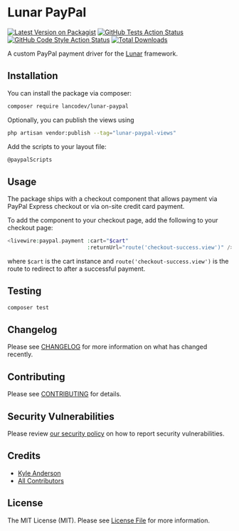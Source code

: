 # Lunar PayPal

[![Latest Version on Packagist](https://img.shields.io/packagist/v/lancodev/lunar-paypal.svg?style=flat-square)](https://packagist.org/packages/lancodev/lunar-paypal)
[![GitHub Tests Action Status](https://img.shields.io/github/actions/workflow/status/lancodev/lunar-paypal/run-tests.yml?branch=main&label=tests&style=flat-square)](https://github.com/lancodev/lunar-paypal/actions?query=workflow%3Arun-tests+branch%3Amain)
[![GitHub Code Style Action Status](https://img.shields.io/github/actions/workflow/status/lancodev/lunar-paypal/fix-php-code-style-issues.yml?branch=main&label=code%20style&style=flat-square)](https://github.com/lancodev/lunar-paypal/actions?query=workflow%3A"Fix+PHP+code+style+issues"+branch%3Amain)
[![Total Downloads](https://img.shields.io/packagist/dt/lancodev/lunar-paypal.svg?style=flat-square)](https://packagist.org/packages/lancodev/lunar-paypal)

A custom PayPal payment driver for the [Lunar](https://lunarphp.io) framework.

## Installation

You can install the package via composer:

```bash
composer require lancodev/lunar-paypal
```

Optionally, you can publish the views using

```bash
php artisan vendor:publish --tag="lunar-paypal-views"
```

Add the scripts to your layout file:
```bash
@paypalScripts
```

## Usage

The package ships with a checkout component that allows payment via PayPal Express checkout or via on-site credit card payment.

To add the component to your checkout page, add the following to your checkout page:

```php
<livewire:paypal.payment :cart="$cart"
                         :returnUrl="route('checkout-success.view')" />
```

where `$cart` is the cart instance and `route('checkout-success.view')` is the route to redirect to after a successful payment.

## Testing

```bash
composer test
```

## Changelog

Please see [CHANGELOG](CHANGELOG.md) for more information on what has changed recently.

## Contributing

Please see [CONTRIBUTING](CONTRIBUTING.md) for details.

## Security Vulnerabilities

Please review [our security policy](../../security/policy) on how to report security vulnerabilities.

## Credits

- [Kyle Anderson](https://github.com/lancodev)
- [All Contributors](../../contributors)

## License

The MIT License (MIT). Please see [License File](LICENSE.md) for more information.
